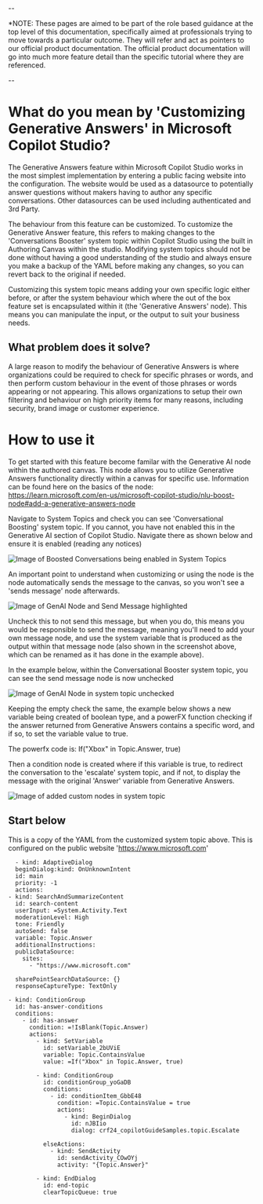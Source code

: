 --

*NOTE: These pages are aimed to be part of the role based guidance at the top level of this documentation, specifically aimed at professionals trying to move towards a particular outcome. They will refer and act as pointers to our official product documentation. The official product documentation will go into much more feature detail than the specific tutorial where they are referenced.

--

# What do you mean by 'Customizing Generative Answers' in Microsoft Copilot Studio?
The Generative Answers feature within Microsoft Copilot Studio works in the most simplest implementation by entering a public facing website into the configuration. The website would be used as a datasource to potentially answer questions without makers having to author any specific conversations. Other datasources can be used including authenticated and 3rd Party.

The behaviour from this feature can be customized. To customize the Generative Answer feature, this refers to making changes to the 'Conversations Booster' system topic within Copilot Studio using the built in Authoring Canvas within the studio. Modifying system topics should not be done without having a good understanding of the studio and always ensure you make a backup of the YAML before making any changes, so you can revert back to the original if needed.

Customizing this system topic means adding your own specific logic either before, or after the system behaviour which where the out of the box feature set is encapsulated within it (the 'Generative Answers' node). This means you can manipulate the input, or the output to suit your business needs. 

## What problem does it solve?
A large reason to modify the behaviour of Generative Answers is where organizations could be required to check for specific phrases or words, and then perform custom behaviour in the event of those phrases or words appearing or not appearing. This allows organizations to setup their own filtering and behaviour on high priority items for many reasons, including security, brand image or customer experience. 

# How to use it
To get started with this feature become familar with the Generative AI node within the authored canvas. This node allows you to utilize Generative Answers functionality directly within a canvas for specific use. Information can be found here on the basics of the node: https://learn.microsoft.com/en-us/microsoft-copilot-studio/nlu-boost-node#add-a-generative-answers-node

Navigate to System Topics and check you can see 'Conversational Boosting' system topic. If you cannot, you have not enabled this in the Generative AI section of Copilot Studio. Navigate there as shown below and ensure it is enabled (reading any notices)

![Image of Boosted Conversations being enabled in System Topics](https://github.com/sarahcritchley/copilotstudioguidebook/blob/main/I%20want%20learn%20how%20to%20build%20copilots/Images/Customize-Generative-Answers-Enable.png?raw=true)

An important point to understand when customizing or using the node is the node automatically sends the message to the canvas, so you won't see a 'sends message' node afterwards. 

![Image of GenAI Node and Send Message highlighted](https://github.com/sarahcritchley/copilotstudioguidebook/blob/main/I%20want%20learn%20how%20to%20build%20copilots/Images/Customize-Generative-Answers-Send-Message.png?raw=true)

Uncheck this to not send this message, but when you do, this means you would be responsible to send the message, meaning you'll need to add your own message node, and use the system variable that is produced as the output within that message node (also shown in the screenshot above, which can be renamed as it has done in the example above). 

In the example below, within the Conversational Booster system topic, you can see the send message node is now unchecked

![Image of GenAI Node in system topic unchecked](https://github.com/sarahcritchley/copilotstudioguidebook/blob/main/I%20want%20learn%20how%20to%20build%20copilots/Images/Customize-Generative-Answers-Modify-Node.png?raw=true)

Keeping the empty check the same, the example below shows a new variable being created of boolean type, and a powerFX function checking if the answer returned from Generative Answers contains a specific word, and if so, to set the variable value to true.

The powerfx code is: If("Xbox" in Topic.Answer, true)

Then a condition node is created where if this variable is true, to redirect the conversation to the 'escalate' system topic, and if not, to display the message with the original 'Answer' variable from Generative Answers.

![Image of added custom nodes in system topic](https://github.com/sarahcritchley/copilotstudioguidebook/blob/main/I%20want%20learn%20how%20to%20build%20copilots/Images/Customize-Generative-Answers-Nodes.png?raw=true)

## Start below

This is a copy of the YAML from the customized system topic above. This is configured on the public website 'https://www.microsoft.com'


      - kind: AdaptiveDialog
      beginDialog:kind: OnUnknownIntent
      id: main
      priority: -1
      actions:
    - kind: SearchAndSummarizeContent
      id: search-content
      userInput: =System.Activity.Text
      moderationLevel: High
      tone: Friendly
      autoSend: false
      variable: Topic.Answer
      additionalInstructions:
      publicDataSource:
        sites:
          - "https://www.microsoft.com"

      sharePointSearchDataSource: {}
      responseCaptureType: TextOnly

    - kind: ConditionGroup
      id: has-answer-conditions
      conditions:
        - id: has-answer
          condition: =!IsBlank(Topic.Answer)
          actions:
            - kind: SetVariable
              id: setVariable_2bUViE
              variable: Topic.ContainsValue
              value: =If("Xbox" in Topic.Answer, true)

            - kind: ConditionGroup
              id: conditionGroup_yoGaDB
              conditions:
                - id: conditionItem_GbbE48
                  condition: =Topic.ContainsValue = true
                  actions:
                    - kind: BeginDialog
                      id: nJBIio
                      dialog: crf24_copilotGuideSamples.topic.Escalate

              elseActions:
                - kind: SendActivity
                  id: sendActivity_COwOYj
                  activity: "{Topic.Answer}"

            - kind: EndDialog
              id: end-topic
              clearTopicQueue: true